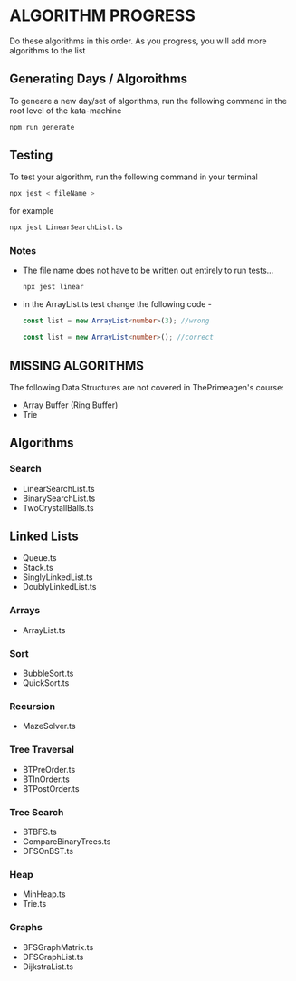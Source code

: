 # ALGORITHM PROGRESS

Do these algorithms in this order. As you progress, you will add more algorithms to the list

## Generating Days / Algoroithms

To geneare a new day/set of algorithms, run the following command in the root level of the kata-machine

```bash
npm run generate
```

## Testing

To test your algorithm, run the following command in your terminal

```bash
npx jest < fileName >
```

for example

```bash
npx jest LinearSearchList.ts
```

### Notes

- The file name does not have to be written out entirely to run tests...

    ```bash
    npx jest linear
    ```

- in the ArrayList.ts test change the following code -

    ```typescript
    const list = new ArrayList<number>(3); //wrong

    const list = new ArrayList<number>(); //correct
    ```

## MISSING ALGORITHMS

The following Data Structures are not covered in ThePrimeagen's course:

- Array Buffer (Ring Buffer)
- Trie

## Algorithms

### Search

- LinearSearchList.ts
- BinarySearchList.ts
- TwoCrystallBalls.ts

## Linked Lists

- Queue.ts
- Stack.ts
- SinglyLinkedList.ts
- DoublyLinkedList.ts

### Arrays

- ArrayList.ts

### Sort

- BubbleSort.ts
- QuickSort.ts

### Recursion

- MazeSolver.ts

### Tree Traversal

- BTPreOrder.ts
- BTInOrder.ts
- BTPostOrder.ts

### Tree Search

- BTBFS.ts
- CompareBinaryTrees.ts
- DFSOnBST.ts

### Heap

- MinHeap.ts
- Trie.ts

### Graphs

- BFSGraphMatrix.ts
- DFSGraphList.ts
- DijkstraList.ts
